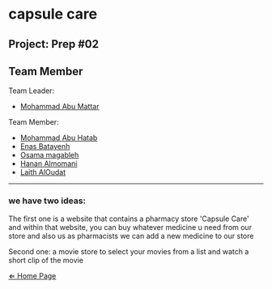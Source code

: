# capsule care

## Project: Prep #02

## Team Member

Team Leader:
- [Mohammad Abu Mattar](https://github.com/MKAbuMattar)

Team Member:
- [Mohammad Abu Hatab](https://github.com/mohammadabuhatab)
- [Enas Batayenh](https://github.com/EnasBatayneh)
- [Osama magableh](https://github.com/osamamagableh)
- [Hanan Almomani](https://github.com/HananAlmomani)
- [Laith AlOudat](https://github.com/LaithAlOudat)

***

### we have two ideas:

The first one is a website that contains a pharmacy store 'Capsule Care' and within that website, you can buy whatever medicine u need from our store and also us as pharmacists  we can add a new medicine to our store

Second one: a  movie store to select your movies from a list and watch a short clip of the movie

[⇐ Home Page](../../README.md)

